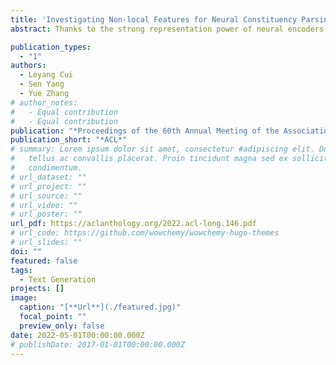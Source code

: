 ```yaml
---
title: 'Investigating Non-local Features for Neural Constituency Parsing'
abstract: Thanks to the strong representation power of neural encoders, neural chart-based parsers have achieved highly competitive performance by using local features. Recently, it has been shown that non-local features in CRF structures lead to improvements. In this paper, we investigate injecting non-local features into the training process of a local span-based parser, by predicting constituent n-gram non-local patterns and ensuring consistency between non-local patterns and local constituents. Results show that our simple method gives better results than the self-attentive parser on both PTB and CTB. Besides, our method achieves state-of-the-art BERT-based performance on PTB (95.92 F1) and strong performance on CTB (92.31 F1). Our parser also outperforms the self-attentive parser in multi-lingual and zero-shot cross-domain settings.

publication_types:
  - "1"
authors:
  - Leyang Cui
  - Sen Yang
  - Yue Zhang
# author_notes:
#   - Equal contribution
#   - Equal contribution
publication: "*Proceedings of the 60th Annual Meeting of the Association for Computational Linguistics*"
publication_short: "*ACL*"
# summary: Lorem ipsum dolor sit amet, consectetur #adipiscing elit. Duis posuere
#   tellus ac convallis placerat. Proin tincidunt magna sed ex sollicitudin
#   condimentum.
# url_dataset: ""
# url_project: ""
# url_source: ""
# url_video: ""
# url_poster: ""
url_pdf: https://aclanthology.org/2022.acl-long.146.pdf
# url_code: https://github.com/wowchemy/wowchemy-hugo-themes
# url_slides: ""
doi: ""
featured: false
tags:
  - Text Generation
projects: []
image:
  caption: "[**Url**](./featured.jpg)"
  focal_point: ""
  preview_only: false
date: 2022-05-01T00:00:00.000Z
# publishDate: 2017-01-01T00:00:00.000Z
---
```

